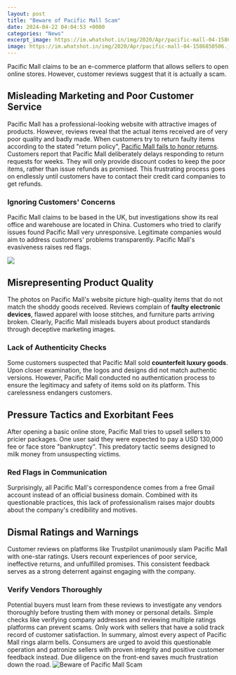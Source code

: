 ```yaml
---
layout: post
title: "Beware of Pacific Mall Scam"
date: 2024-04-22 04:04:53 +0000
categories: "News"
excerpt_image: https://im.whatshot.in/img/2020/Apr/pacific-mall-04-1586850506.jpg
image: https://im.whatshot.in/img/2020/Apr/pacific-mall-04-1586850506.jpg
---
```


Pacific Mall claims to be an e-commerce platform that allows sellers to open online stores. However, customer reviews suggest that it is actually a scam. 
## Misleading Marketing and Poor Customer Service
Pacific Mall has a professional-looking website with attractive images of products. However, reviews reveal that the actual items received are of very poor quality and badly made. When customers try to return faulty items according to the stated "return policy", [Pacific Mall fails to honor returns](https://store.fi.io.vn/womens-girl-moldovan-moldova-flag-unicorn-women-2). 
Customers report that Pacific Mall deliberately delays responding to return requests for weeks. They will only provide discount codes to keep the poor items, rather than issue refunds as promised. This frustrating process goes on endlessly until customers have to contact their credit card companies to get refunds. 
### Ignoring Customers' Concerns
Pacific Mall claims to be based in the UK, but investigations show its real office and warehouse are located in China. Customers who tried to clarify issues found Pacific Mall very unresponsive. Legitimate companies would aim to address customers' problems transparently. Pacific Mall's evasiveness raises red flags.

![](https://media.blogto.com/articles/20180221-pacific-mall-toronto.jpg?cmd=resize_then_crop&amp;quality=70&amp;w=2048&amp;height=1365)
## Misrepresenting Product Quality 
The photos on Pacific Mall's website picture high-quality items that do not match the shoddy goods received. Reviews complain of **faulty electronic devices**, flawed apparel with loose stitches, and furniture parts arriving broken. Clearly, Pacific Mall misleads buyers about product standards through deceptive marketing images.
### Lack of Authenticity Checks 
Some customers suspected that Pacific Mall sold **counterfeit luxury goods**. Upon closer examination, the logos and designs did not match authentic versions. However, Pacific Mall conducted no authentication process to ensure the legitimacy and safety of items sold on its platform. This carelessness endangers customers.
## Pressure Tactics and Exorbitant Fees 
After opening a basic online store, Pacific Mall tries to upsell sellers to pricier packages. One user said they were expected to pay a USD 130,000 fee or face store "bankruptcy". This predatory tactic seems designed to milk money from unsuspecting victims. 
### Red Flags in Communication 
Surprisingly, all Pacific Mall's correspondence comes from a free Gmail account instead of an official business domain. Combined with its questionable practices, this lack of professionalism raises major doubts about the company's credibility and motives. 
## Dismal Ratings and Warnings 
Customer reviews on platforms like Trustpilot unanimously slam Pacific Mall with one-star ratings. Users recount experiences of poor service, ineffective returns, and unfulfilled promises. This consistent feedback serves as a strong deterrent against engaging with the company. 
### Verify Vendors Thoroughly
Potential buyers must learn from these reviews to investigate any vendors thoroughly before trusting them with money or personal details. Simple checks like verifying company addresses and reviewing multiple ratings platforms can prevent scams. Only work with sellers that have a solid track record of customer satisfaction.
In summary, almost every aspect of Pacific Mall rings alarm bells. Consumers are urged to avoid this questionable operation and patronize sellers with proven integrity and positive customer feedback instead. Due diligence on the front-end saves much frustration down the road.
![Beware of Pacific Mall Scam](https://im.whatshot.in/img/2020/Apr/pacific-mall-04-1586850506.jpg)